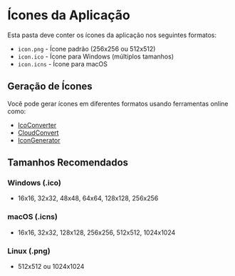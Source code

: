 # Ícones da Aplicação

Esta pasta deve conter os ícones da aplicação nos seguintes formatos:

- `icon.png` - Ícone padrão (256x256 ou 512x512)
- `icon.ico` - Ícone para Windows (múltiplos tamanhos)
- `icon.icns` - Ícone para macOS

## Geração de Ícones

Você pode gerar ícones em diferentes formatos usando ferramentas online como:

- [IcoConverter](https://icoconvert.com/)
- [CloudConvert](https://cloudconvert.com/)
- [IconGenerator](https://icon.kitchen/)

## Tamanhos Recomendados

### Windows (.ico)
- 16x16, 32x32, 48x48, 64x64, 128x128, 256x256

### macOS (.icns)  
- 16x16, 32x32, 128x128, 256x256, 512x512, 1024x1024

### Linux (.png)
- 512x512 ou 1024x1024
